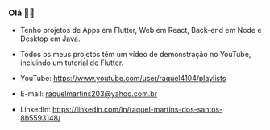 ### Olá :woman_technologist:

 - Tenho projetos de Apps em Flutter, Web em React, Back-end em Node e Desktop em Java.
 - Todos os meus projetos têm um vídeo de demonstração no YouTube, incluindo um tutorial de Flutter.

 - YouTube: https://www.youtube.com/user/raquel4104/playlists 
 - E-mail: raquelmartins203@yahoo.com.br
 - LinkedIn: https://linkedin.com/in/raquel-martins-dos-santos-8b5593148/

